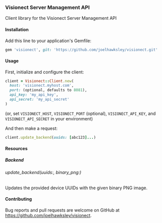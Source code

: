 ### Visionect Server Management API

Client library for the Visionect Server Management API

#### Installation

Add this line to your application's Gemfile:

```ruby
gem 'visionect', git: 'https://github.com/joelhawksley/visionect.git'
```

#### Usage

First, initialize and configure the client:

```ruby
client = Visionect::Client.new(
  host: 'visionect.myhost.com',
  port: (optional, defaults to 8081),
  api_key: 'my_api_key',
  api_secret: 'my_api_secret'
)
```

(or, set `VISIONECT_HOST`, `VISIONECT_PORT` (optional), `VISIONECT_API_KEY`, and `VISIONECT_API_SECRET` in your environment)

And then make a request:

```ruby
client.update_backend(uuids: [abc123]...)
```

#### Resources

##### Backend

###### update_backend(uuids:, binary_png:)

Updates the provided device UUIDs with the given binary PNG image.

#### Contributing

Bug reports and pull requests are welcome on GitHub at https://github.com/joelhawksley/visionect.
